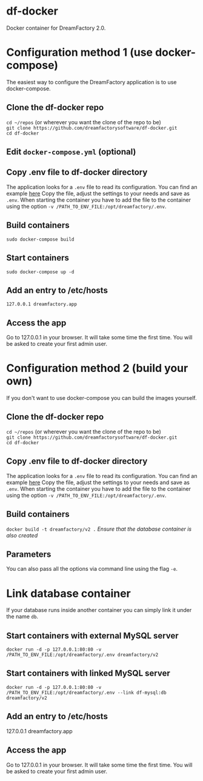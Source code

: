 # df-docker
Docker container for DreamFactory 2.0.

# Configuration method 1 (use docker-compose)
The easiest way to configure the DreamFactory application is to use docker-compose.

## Clone the df-docker repo
`cd ~/repos` (or wherever you want the clone of the repo to be)  
`git clone https://github.com/dreamfactorysoftware/df-docker.git`  
`cd df-docker`

## Edit `docker-compose.yml` (optional)

## Copy .env file to df-docker directory
The application looks for a `.env` file to read its configuration. You can find an example [here](https://github.com/dreamfactorysoftware/dreamfactory/blob/master/.env-dist)
Copy the file, adjust the settings to your needs and save as `.env`. When starting the container you have to add the file to the container using the option `-v /PATH_TO_ENV_FILE:/opt/dreamfactory/.env`.

## Build containers
`sudo docker-compose build`

## Start containers
`sudo docker-compose up -d`

## Add an entry to /etc/hosts
`127.0.0.1 dreamfactory.app`

## Access the app
Go to 127.0.0.1 in your browser. It will take some time the first time. You will be asked to create your first admin user.

# Configuration method 2 (build your own)
If you don't want to use docker-compose you can build the images yourself.

## Clone the df-docker repo
`cd ~/repos` (or wherever you want the clone of the repo to be)  
`git clone https://github.com/dreamfactorysoftware/df-docker.git`  
`cd df-docker`

## Copy .env file to df-docker directory
The application looks for a `.env` file to read its configuration. You can find an example [here](https://github.com/dreamfactorysoftware/dreamfactory/blob/master/.env-dist)
Copy the file, adjust the settings to your needs and save as `.env`. When starting the container you have to add the file to the container using the option `-v /PATH_TO_ENV_FILE:/opt/dreamfactory/.env`.

## Build containers
`docker build -t dreamfactory/v2 .`
*Ensure that the database container is also created*

## Parameters
You can also pass all the options via command line using the flag `-e`. 

# Link database container
If your database runs inside another container you can simply link it under the name `db`.

## Start containers with external MySQL server
`docker run -d -p 127.0.0.1:80:80 -v /PATH_TO_ENV_FILE:/opt/dreamfactory/.env dreamfactory/v2`

## Start containers with linked MySQL server
`docker run -d -p 127.0.0.1:80:80 -v /PATH_TO_ENV_FILE:/opt/dreamfactory/.env --link df-mysql:db dreamfactory/v2`

## Add an entry to /etc/hosts
127.0.0.1 dreamfactory.app

## Access the app
Go to 127.0.0.1 in your browser. It will take some time the first time. You will be asked to create your first admin user.



